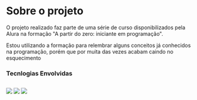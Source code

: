 <h1> Sobre o projeto</h1>

<p>O projeto realizado faz parte de uma série de curso disponibilizados pela Alura na formação "A partir do zero: iniciante em programação". </p>
<p / > Estou utilizando a formação para relembrar alguns conceitos já conhecidos na programação, porém que por muita das vezes acabam caindo no esquecimento

<h3 / > Tecnlogias Envolvidas 

##

<img src="https://img.shields.io/badge/HTML5-E34F26?style=for-the-badge&logo=html5&logoColor=white" /> 

<img src="https://img.shields.io/badge/CSS3-1572B6?style=for-the-badge&logo=css3&logoColor=white" />

<img src="https://img.shields.io/badge/JavaScript-323330?style=for-the-badge&logo=javascript&logoColor=F7DF1E" />

## 




